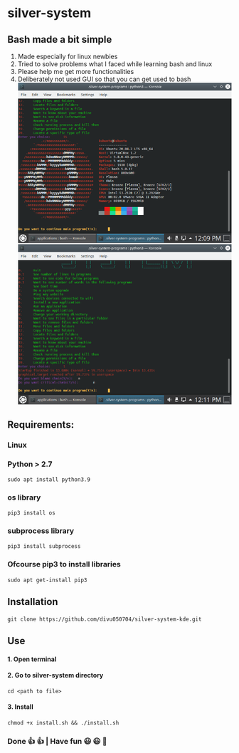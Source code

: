 # **silver-system**
## Bash made a bit simple
1. Made especially for linux newbies
2. Tried to solve problems what I faced while learning bash and linux
3. Please help me get more functionalities
4. Deliberately not used GUI so that you can get used to bash
![Screenshot1](https://github.com/divu050704/silver-system-kde/blob/main/Screenshots/1.png)
![Screenshot2](https://github.com/divu050704/silver-system-kde/blob/main/Screenshots/2.png)
## Requirements:
### Linux
### Python > 2.7 
    sudo apt install python3.9
### os library 
    pip3 install os
### subprocess library 
    pip3 install subprocess
### Ofcourse pip3 to install libraries 
    sudo apt get-install pip3
## Installation

    git clone https://github.com/divu050704/silver-system-kde.git
## Use 
#### 1. Open terminal
#### 2. Go to silver-system directory
    cd <path to file>
#### 3. Install
    chmod +x install.sh && ./install.sh
### Done :thumbsup: :thumbsup: | Have fun :smiley: :smiley: :partying_face:
